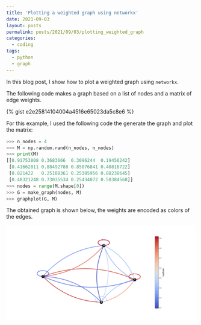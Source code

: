 ```yaml
---
title: 'Plotting a weighted graph using networkx'
date: 2021-09-03
layout: posts
permalink: posts/2021/09/03/plotting_weighted_graph
categories: 
  - coding
tags:
  - python
  - graph
---
```

In this blog post, I show how to plot a weighted graph using `networkx`.

The following code makes a graph based on a list of nodes and a matrix of edge weights.

{% gist e2e25814104004a4516e65023da5c8e6 %}

For this example, I used the following code the generate the graph and plot the matrix:

```python
>>> n_nodes = 4
>>> M = np.random.rand(n_nodes, n_nodes)
>>> print(M)
[[0.91753808 0.3683666  0.3096244  0.19456242]
 [0.41662811 0.88492788 0.85076841 0.40816722]
 [0.821422   0.25108361 0.25305956 0.88238645]
 [0.48321248 0.73035534 0.25434072 0.50384568]]
>>> nodes = range(M.shape[0])
>>> G = make_graph(nodes, M)
>>> graphplot(G, M)
```

The obtained graph is shown below, the weights are encoded as colors of the edges.

![Graph](https://raw.githubusercontent.com/hsteinshiromoto/blog/master/notebooks/plot_digraph/2021-09-03-blog-post_plotting_weighted_graph.png)